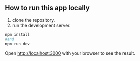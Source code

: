 ## How to run this app locally

1. clone the repository.
2. run the development server.

```bash
npm install
#and
npm run dev
```

Open [http://localhost:3000](http://localhost:3000) with your browser to see the result.
